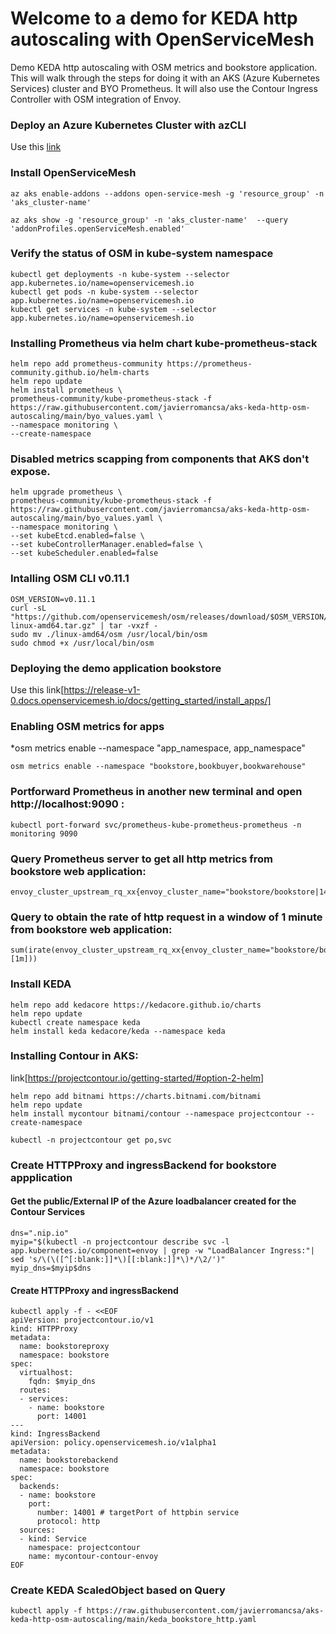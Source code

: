 # Welcome to a demo for KEDA http autoscaling with OpenServiceMesh
Demo KEDA http autoscaling with OSM metrics and bookstore application. This will walk through the steps for doing it with an AKS (Azure Kubernetes Services) cluster and BYO Prometheus. It will also use the Contour Ingress Controller with OSM integration of Envoy.

### Deploy an Azure Kubernetes Cluster with azCLI
Use this [link](https://docs.microsoft.com/en-us/azure/aks/configure-azure-cni#configure-networking---cli)

### Install OpenServiceMesh

```
az aks enable-addons --addons open-service-mesh -g 'resource_group' -n 'aks_cluster-name'

az aks show -g 'resource_group' -n 'aks_cluster-name'  --query 'addonProfiles.openServiceMesh.enabled'
```

### Verify the status of OSM in kube-system namespace

```
kubectl get deployments -n kube-system --selector app.kubernetes.io/name=openservicemesh.io
kubectl get pods -n kube-system --selector app.kubernetes.io/name=openservicemesh.io
kubectl get services -n kube-system --selector app.kubernetes.io/name=openservicemesh.io
```

### Installing Prometheus via helm chart kube-prometheus-stack

```
helm repo add prometheus-community https://prometheus-community.github.io/helm-charts
helm repo update
helm install prometheus \
prometheus-community/kube-prometheus-stack -f https://raw.githubusercontent.com/javierromancsa/aks-keda-http-osm-autoscaling/main/byo_values.yaml \
--namespace monitoring \
--create-namespace
```

### Disabled metrics scapping from components that AKS don't expose.

```
helm upgrade prometheus \
prometheus-community/kube-prometheus-stack -f https://raw.githubusercontent.com/javierromancsa/aks-keda-http-osm-autoscaling/main/byo_values.yaml \
--namespace monitoring \
--set kubeEtcd.enabled=false \
--set kubeControllerManager.enabled=false \
--set kubeScheduler.enabled=false

```

### Intalling OSM CLI v0.11.1 

```
OSM_VERSION=v0.11.1
curl -sL "https://github.com/openservicemesh/osm/releases/download/$OSM_VERSION/osm-$OSM_VERSION-linux-amd64.tar.gz" | tar -vxzf -
sudo mv ./linux-amd64/osm /usr/local/bin/osm
sudo chmod +x /usr/local/bin/osm
```

### Deploying the demo application bookstore
Use this link[https://release-v1-0.docs.openservicemesh.io/docs/getting_started/install_apps/]

### Enabling OSM metrics for apps
  *osm metrics enable --namespace "app_namespace, app_namespace"
```
osm metrics enable --namespace "bookstore,bookbuyer,bookwarehouse"
```

### Portforward Prometheus in another new terminal and open http://localhost:9090 :
```
kubectl port-forward svc/prometheus-kube-prometheus-prometheus -n monitoring 9090
```

### Query Prometheus server to get all http metrics from bookstore web application:
```
envoy_cluster_upstream_rq_xx{envoy_cluster_name="bookstore/bookstore|14001|local"]
```

### Query to obtain the rate of http request in a window of 1 minute from bookstore web application:

```
sum(irate(envoy_cluster_upstream_rq_xx{envoy_cluster_name="bookstore/bookstore|14001|local"}[1m]))
```

### Install KEDA
```
helm repo add kedacore https://kedacore.github.io/charts
helm repo update
kubectl create namespace keda
helm install keda kedacore/keda --namespace keda
```

### Installing Contour in AKS:

link[https://projectcontour.io/getting-started/#option-2-helm]
```
helm repo add bitnami https://charts.bitnami.com/bitnami
helm repo update
helm install mycontour bitnami/contour --namespace projectcontour --create-namespace

kubectl -n projectcontour get po,svc
```

### Create HTTPProxy and ingressBackend for bookstore appplication
#### Get the public/External IP of the Azure loadbalancer created for the Contour Services
```
dns=".nip.io"
myip="$(kubectl -n projectcontour describe svc -l app.kubernetes.io/component=envoy | grep -w "LoadBalancer Ingress:"| sed 's/\(\([^[:blank:]]*\)[[:blank:]]*\)*/\2/')"
myip_dns=$myip$dns
```
#### Create HTTPProxy and ingressBackend
```
kubectl apply -f - <<EOF
apiVersion: projectcontour.io/v1
kind: HTTPProxy
metadata:
  name: bookstoreproxy
  namespace: bookstore
spec:
  virtualhost:
    fqdn: $myip_dns
  routes:
  - services:
    - name: bookstore
      port: 14001
---
kind: IngressBackend
apiVersion: policy.openservicemesh.io/v1alpha1
metadata:
  name: bookstorebackend
  namespace: bookstore
spec:
  backends:
  - name: bookstore
    port:
      number: 14001 # targetPort of httpbin service
      protocol: http
  sources:
  - kind: Service
    namespace: projectcontour
    name: mycontour-contour-envoy
EOF
```

### Create KEDA ScaledObject based on Query

```
kubectl apply -f https://raw.githubusercontent.com/javierromancsa/aks-keda-http-osm-autoscaling/main/keda_bookstore_http.yaml
```
